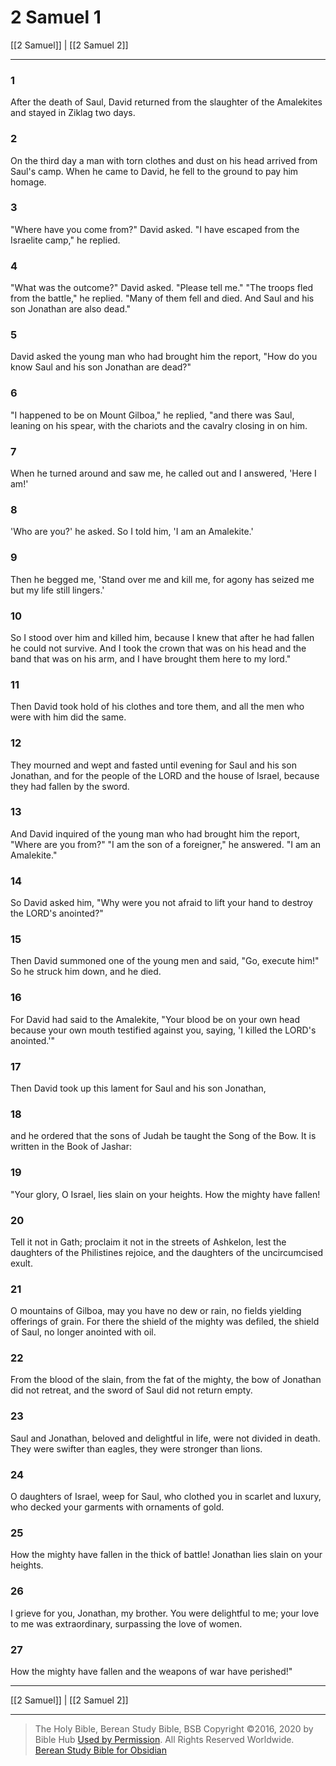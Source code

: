 # 2 Samuel 1

[[2 Samuel]] | [[2 Samuel 2]]

---

### 1
After the death of Saul, David returned from the slaughter of the Amalekites and stayed in Ziklag two days.

### 2
On the third day a man with torn clothes and dust on his head arrived from Saul's camp. When he came to David, he fell to the ground to pay him homage.

### 3
"Where have you come from?" David asked. "I have escaped from the Israelite camp," he replied.

### 4
"What was the outcome?" David asked. "Please tell me." "The troops fled from the battle," he replied. "Many of them fell and died. And Saul and his son Jonathan are also dead."

### 5
David asked the young man who had brought him the report, "How do you know Saul and his son Jonathan are dead?"

### 6
"I happened to be on Mount Gilboa," he replied, "and there was Saul, leaning on his spear, with the chariots and the cavalry closing in on him.

### 7
When he turned around and saw me, he called out and I answered, 'Here I am!'

### 8
'Who are you?' he asked. So I told him, 'I am an Amalekite.'

### 9
Then he begged me, 'Stand over me and kill me, for agony has seized me but my life still lingers.'

### 10
So I stood over him and killed him, because I knew that after he had fallen he could not survive. And I took the crown that was on his head and the band that was on his arm, and I have brought them here to my lord."

### 11
Then David took hold of his clothes and tore them, and all the men who were with him did the same.

### 12
They mourned and wept and fasted until evening for Saul and his son Jonathan, and for the people of the LORD and the house of Israel, because they had fallen by the sword.

### 13
And David inquired of the young man who had brought him the report, "Where are you from?" "I am the son of a foreigner," he answered. "I am an Amalekite."

### 14
So David asked him, "Why were you not afraid to lift your hand to destroy the LORD's anointed?"

### 15
Then David summoned one of the young men and said, "Go, execute him!" So he struck him down, and he died.

### 16
For David had said to the Amalekite, "Your blood be on your own head because your own mouth testified against you, saying, 'I killed the LORD's anointed.'"

### 17
Then David took up this lament for Saul and his son Jonathan,

### 18
and he ordered that the sons of Judah be taught the Song of the Bow. It is written in the Book of Jashar:

### 19
"Your glory, O Israel, lies slain on your heights. How the mighty have fallen!

### 20
Tell it not in Gath; proclaim it not in the streets of Ashkelon, lest the daughters of the Philistines rejoice, and the daughters of the uncircumcised exult.

### 21
O mountains of Gilboa, may you have no dew or rain, no fields yielding offerings of grain. For there the shield of the mighty was defiled, the shield of Saul, no longer anointed with oil.

### 22
From the blood of the slain, from the fat of the mighty, the bow of Jonathan did not retreat, and the sword of Saul did not return empty.

### 23
Saul and Jonathan, beloved and delightful in life, were not divided in death. They were swifter than eagles, they were stronger than lions.

### 24
O daughters of Israel, weep for Saul, who clothed you in scarlet and luxury, who decked your garments with ornaments of gold.

### 25
How the mighty have fallen in the thick of battle! Jonathan lies slain on your heights.

### 26
I grieve for you, Jonathan, my brother. You were delightful to me; your love to me was extraordinary, surpassing the love of women.

### 27
How the mighty have fallen and the weapons of war have perished!"

---

[[2 Samuel]] | [[2 Samuel 2]]

---

> The Holy Bible, Berean Study Bible, BSB
> Copyright &copy;2016, 2020 by Bible Hub
> [Used by Permission](https://berean.bible/terms.htm). All Rights Reserved Worldwide.
> [Berean Study Bible for Obsidian](https://github.com/gapmiss/berean-study-bible-for-obsidian)

